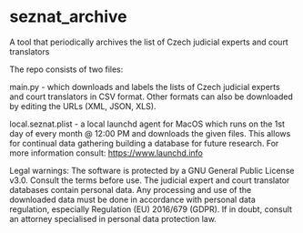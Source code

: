 # seznat_archive
A tool that periodically archives the list of Czech judicial experts and court translators

The repo consists of two files: 

main.py - which downloads and labels the lists of Czech judicial experts and court translators in CSV format. Other formats can also be downloaded by editing the URLs (XML, JSON, XLS).

local.seznat.plist - a local launchd agent for MacOS which runs on the 1st day of every month @ 12:00 PM and downloads the given files. This allows for continual data gathering building a database for future research. For more information consult: https://www.launchd.info

Legal warnings:
The software is protected by a GNU General Public License v3.0. Consult the terms before use.
The judicial expert and court translator databases contain personal data. Any processing and use of the downloaded data must be done in accordance with personal data regulation, especially Regulation (EU) 2016/679 (GDPR). If in doubt, consult an attorney specialised in personal data protection law.
